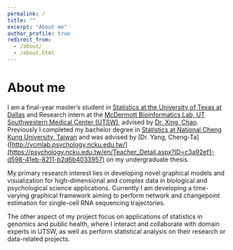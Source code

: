 ```yaml
---
permalink: /
title: ""
excerpt: "About me"
author_profile: true
redirect_from: 
  - /about/
  - /about.html
---
```


# About me
I am a final-year master’s student in [Statistics at the University of Texas at Dallas](https://nsm.utdallas.edu/) and Research intern at the [McDermott Bioinformatics Lab, UT Southwestern Medical Center (UTSW)](https://www.utsouthwestern.edu/labs/bioinformatics-lab/), advised by [Dr. Xing, Chao](https://profiles.utsouthwestern.edu/profile/92824/chao-xing.html). Previously I completed my bachelor degree in [Statistics at National Cheng Kung University, Taiwan](https://www.stat.ncku.edu.tw/index.php?lang=en) and was advised by [Dr. Yang, Cheng-Ta]([http://vcmlab.psychology.ncku.edu.tw/](https://psychology.ncku.edu.tw/en/Teacher_Detail.aspx?ID=c3a92ef1-d598-41eb-8211-b2d6b4033957) on my undergraduate thesis.

My primary research interest lies in developing novel graphical models and visualization for high-dimensional and complex data in biological and psychological science applications. Currently I am developing a time-varying graphical framework aiming to perform network and changepoint estimation for single-cell RNA sequencing trajectories. 

The other aspect of my project focus on applications of statistics in genomics and public health, where I interact and collaborate with domain experts in UTSW, as well as perform statistical analysis on their research or data-related projects. 
